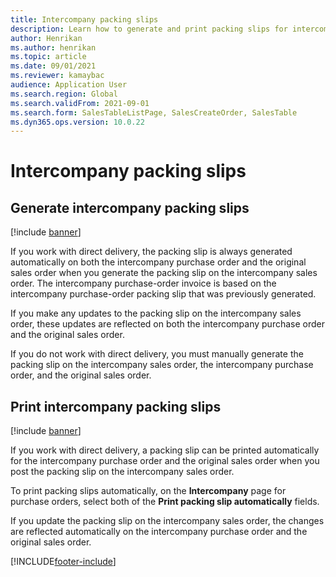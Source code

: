 ```yaml
---
title: Intercompany packing slips
description: Learn how to generate and print packing slips for intercompany transactions, including an outline on printing intercompany packing slips.
author: Henrikan
ms.author: henrikan
ms.topic: article
ms.date: 09/01/2021
ms.reviewer: kamaybac
audience: Application User
ms.search.region: Global
ms.search.validFrom: 2021-09-01
ms.search.form: SalesTableListPage, SalesCreateOrder, SalesTable
ms.dyn365.ops.version: 10.0.22
---
```


# Intercompany packing slips

## Generate intercompany packing slips

[!include [banner](../../includes/banner.md)]

If you work with direct delivery, the packing slip is always generated automatically on both the intercompany purchase order and the original sales order when you generate the packing slip on the intercompany sales order. The intercompany purchase-order invoice is based on the intercompany purchase-order packing slip that was previously generated.

If you make any updates to the packing slip on the intercompany sales order, these updates are reflected on both the intercompany purchase order and the original sales order.

If you do not work with direct delivery, you must manually generate the packing slip on the intercompany sales order, the intercompany purchase order, and the original sales order.

## Print intercompany packing slips

[!include [banner](../../includes/banner.md)]

If you work with direct delivery, a packing slip can be printed automatically for the intercompany purchase order and the original sales order when you post the packing slip on the intercompany sales order.

To print packing slips automatically, on the **Intercompany** page for purchase orders, select both of the **Print packing slip automatically** fields.

If you update the packing slip on the intercompany sales order, the changes are reflected automatically on the intercompany purchase order and the original sales order.

[!INCLUDE[footer-include](../../includes/footer-banner.md)]
